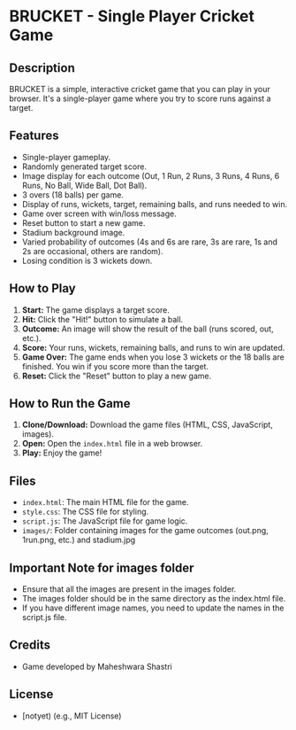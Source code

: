 # BRUCKET - Single Player Cricket Game

## Description

BRUCKET is a simple, interactive cricket game that you can play in your browser.  It's a single-player game where you try to score runs against a target.

## Features

* Single-player gameplay.
* Randomly generated target score.
* Image display for each outcome (Out, 1 Run, 2 Runs, 3 Runs, 4 Runs, 6 Runs, No Ball, Wide Ball, Dot Ball).
* 3 overs (18 balls) per game.
* Display of runs, wickets, target, remaining balls, and runs needed to win.
* Game over screen with win/loss message.
* Reset button to start a new game.
* Stadium background image.
* Varied probability of outcomes (4s and 6s are rare, 3s are rare, 1s and 2s are occasional, others are random).
* Losing condition is 3 wickets down.

## How to Play

1.  **Start:** The game displays a target score.
2.  **Hit:** Click the "Hit!" button to simulate a ball.
3.  **Outcome:** An image will show the result of the ball (runs scored, out, etc.).
4.  **Score:** Your runs, wickets, remaining balls, and runs to win are updated.
5.  **Game Over:** The game ends when you lose 3 wickets or the 18 balls are finished. You win if you score more than the target.
6.  **Reset:** Click the "Reset" button to play a new game.

## How to Run the Game

1.  **Clone/Download:** Download the game files (HTML, CSS, JavaScript, images).
2.  **Open:** Open the `index.html` file in a web browser.
3.  **Play:** Enjoy the game!

## Files

* `index.html`: The main HTML file for the game.
* `style.css`: The CSS file for styling.
* `script.js`: The JavaScript file for game logic.
* `images/`: Folder containing images for the game outcomes (out.png, 1run.png, etc.) and stadium.jpg

##  Important Note for images folder

* Ensure that all the images are present in the images folder.
* The images folder should be in the same directory as the index.html file.
* If you have different image names, you need to update the names in the script.js file.

## Credits

* Game developed by Maheshwara Shastri

## License

* [notyet) (e.g., MIT License)
